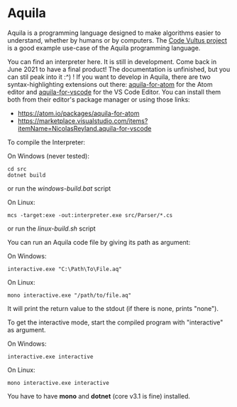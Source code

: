 # Aquila
Aquila is a programming language designed to make algorithms easier to understand, whether by humans or by computers. The [Code Vultus project](https://github.com/Nicolas-Reyland/Code-Vultus) is a good example use-case of the Aquila programming language.

You can find an interpreter here. It is still in development. Come back in June 2021 to have a final product!
The documentation is unfinished, but you can stil peak into it :^) !
If you want to develop in Aquila, there are two syntax-highlighting extensions out there: [aquila-for-atom](https://github.com/Nicolas-Reyland/aquila-for-atom) for the Atom editor and [aquila-for-vscode](https://github.com/Nicolas-Reyland/aquila-for-vscode) for the VS Code Editor. You can install them both from their editor's package manager or using those links:
 * https://atom.io/packages/aquila-for-atom
 * https://marketplace.visualstudio.com/items?itemName=NicolasReyland.aquila-for-vscode


To compile the Interpreter:

On Windows (never tested):
```
cd src
dotnet build
```
or run the *windows-build.bat* script


On Linux:
```
mcs -target:exe -out:interpreter.exe src/Parser/*.cs
```
or run the *linux-build.sh* script


You can run an Aquila code file by giving its path as argument:

On Windows:
```
interactive.exe "C:\Path\To\File.aq"
```

On Linux:
```
mono interactive.exe "/path/to/file.aq"
```

It will print the return value to the stdout (if there is none, prints "none").

To get the interactive mode, start the compiled program with "interactive" as argument.

On Windows:
```
interactive.exe interactive
```

On Linux:
```
mono interactive.exe interactive
```

You have to have **mono** and **dotnet** (core v3.1 is fine) installed.
